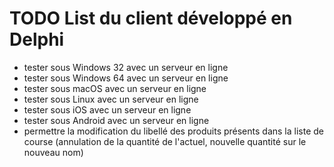 # TODO List du client développé en Delphi

* tester sous Windows 32 avec un serveur en ligne
* tester sous Windows 64 avec un serveur en ligne
* tester sous macOS avec un serveur en ligne
* tester sous Linux avec un serveur en ligne
* tester sous iOS avec un serveur en ligne
* tester sous Android avec un serveur en ligne
* permettre la modification du libellé des produits présents dans la liste de course (annulation de la quantité de l'actuel, nouvelle quantité sur le nouveau nom)
